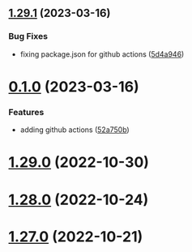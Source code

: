 ## [1.29.1](https://github.com/corquaid/international-space-station-APIs/compare/v0.1.0...v1.29.1) (2023-03-16)


### Bug Fixes

* fixing package.json for github actions ([5d4a946](https://github.com/corquaid/international-space-station-APIs/commit/5d4a946ad64fa4a137006807d6ec5dd1317f4cc0))



# [0.1.0](https://github.com/corquaid/international-space-station-APIs/compare/v1.29.0...v0.1.0) (2023-03-16)


### Features

* adding github actions ([52a750b](https://github.com/corquaid/international-space-station-APIs/commit/52a750b80e1f8e094143b2b2dc71ce162f34fca3))



# [1.29.0](https://github.com/corquaid/international-space-station-APIs/compare/v1.28.0...v1.29.0) (2022-10-30)



# [1.28.0](https://github.com/corquaid/international-space-station-APIs/compare/v1.27.0...v1.28.0) (2022-10-24)



# [1.27.0](https://github.com/corquaid/international-space-station-APIs/compare/v1.26.0...v1.27.0) (2022-10-21)



